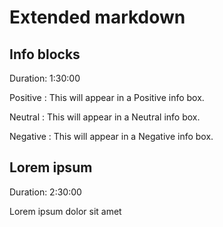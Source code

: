 # Extended markdown

## Info blocks
Duration: 1:30:00

Positive
: This will appear in a Positive info box.

Neutral
: This will appear in a Neutral info box.

Negative
: This will appear in a Negative info box.

## Lorem ipsum
Duration: 2:30:00

Lorem ipsum dolor sit amet
